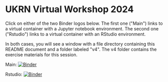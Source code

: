 # UKRN Virtual Workshop 2024

Click on either of the two Binder logos below.
The first one ("Main") links to a virtual container with a Jupyter notebook environment.
The second one ("Rstudio") links to a virtual container with an RStudio environment.

In both cases, you will see a window with a file directory containing this README document and a folder labeled "v4".
The v4 folder contains the exercise materials for this session. 



Main: [![Binder](https://mybinder.org/badge_logo.svg)](https://mybinder.org/v2/gh/mattcingram/UKRN_virtual_workshop_2024/main)

Rstudio: [![Binder](https://mybinder.org/badge_logo.svg)](https://mybinder.org/v2/gh/mattcingram/UKRN_virtual_workshop_2024/main?urlpath=rstudio)

